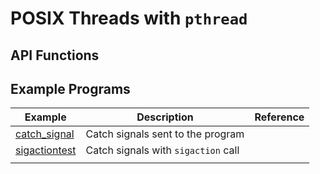 # POSIX Threads with `pthread`

## API Functions


## Example Programs

| Example | Description | Reference |
| ------- | ----------- | --------- |
| [catch_signal](catch_signal.c) | Catch signals sent to the program |  |
| [sigactiontest](sigactiontest.c) | Catch signals with `sigaction` call |  |
|  |  |  |

